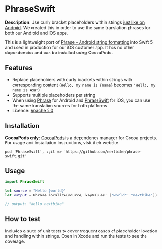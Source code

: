 # PhraseSwift

**Description**:  Use curly bracket placeholders within strings [just like on Android](https://github.com/square/phrase). We created this in order to use the same translation phrases for both our Android and iOS apps.

This is a lightweight port of [Phrase - Android string formatting](https://github.com/square/phrase) into Swift 5 and used in production for our iOS customer app. It has no other dependencies and can be installed using CocoaPods.

## Features

- Replace placeholders with curly brackets within strings with corresponding content (`Hello, my name is {name}` becomes `"Hello, my name is Ada"`)
- Supports multiple placeholders per string
- When using [Phrase](https://github.com/square/phrase) for Android and [PhraseSwift](https://github.com/nextbike/phrase-swift) for iOS, you can use the same translation sources for both platforms
- Licence: [Apache 2.0](https://github.com/nextbike/phrase-swift/blob/master/LICENSE)

## Installation

__CocoaPods only__: [CocoaPods](https://cocoapods.org/) is a dependency manager for Cocoa projects. For usage and installation instructions, visit their website.

```
pod 'PhraseSwift', :git => 'https://github.com/nextbike/phrase-swift.git'
```

## Usage


```swift
import PhraseSwift

let source = "Hello {world}"
let output = Phrase.localize(source, keyValues: ["world": "nextbike"])

// output: "Hello nextbike"
```

## How to test

Includes a suite of unit tests to cover frequent cases of placeholder location and handling within strings. Open in Xcode and run the tests to see the coverage.

